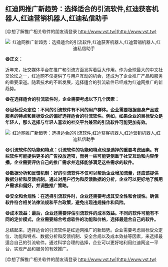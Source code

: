 ## **红迪网推广新趋势：选择适合的引流软件,红迪获客机器人,红迪营销机器人,红迪私信助手**

[😍想了解推广相关软件的朋友请登录 http://www.vst.tw](http://www.vst.tw)

 <center><img src="https://vst.tw/MP4/tuiguang/png/1.png" alt="红迪网推广新趋势：选择适合的引流软件,红迪获客机器人,红迪营销机器人,红迪私信助手"></center>

**😄正文：**

近年来，社交媒体平台在推广和引流方面发挥着巨大作用。作为全球最大的中文社交论坛之一，红迪网不仅提供了与用户互动的机会，还成为了企业推广产品和服务的重要渠道。随着技术的不断发展，选择适合的引流软件已经成为红迪网推广的新趋势。

**😄在选择适合的引流软件时，企业需要考虑以下几个因素：**

**😄目标受众定位：不同的引流软件有不同的用户群体。企业需要根据自身产品或服务的特点和目标受众的偏好选择适合的引流软件。例如，如果企业的目标受众是年轻人，那么选择与年轻人喜欢的社交平台兼容的引流软件可能更加有效。**

 <center><img src="https://vst.tw/MP4/tuiguang/png/2.png" alt="红迪网推广新趋势：选择适合的引流软件,红迪获客机器人,红迪营销机器人,红迪私信助手"></center>

**😄引流软件的功能和特点：引流软件的功能和特点也是选择的重要考虑因素。有些软件可能提供更多的广告投放选项，而另一些可能更侧重于社交互动和内容传播。企业需要评估自己的推广需求并选择能够满足这些需求的软件。**

**😄数据分析和反馈机制：好的引流软件不仅可以帮助企业增加流量，还应该提供数据分析和反馈机制。通过对用户行为和反馈数据的分析，企业可以更好地了解用户需求和偏好，并调整推广策略。**

**😄安全和合规性：在选择引流软件时，企业还需要考虑其安全性和合规性。确保软件符合相关法律法规和平台政策，避免出现违规操作和风险。**

**😄成本效益：最后，企业还需要评估引流软件的成本效益。不同的软件可能有不同的定价模式，企业需要综合考虑软件的功能和价格，选择最适合自己的软件。**

总结起来，选择适合的引流软件是红迪网推广的新趋势。企业需要考虑目标受众定位、功能和特点、数据分析和反馈机制、安全合规以及成本效益等因素，来选择最适合自己的引流软件。通过科学合理的选择，企业可以更好地利用红迪网这一平台，实现产品和服务的有效推广。

[😍想了解推广相关软件的朋友请登录 http://www.vst.tw](http://www.vst.tw)



